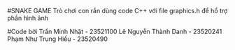 #SNAKE GAME
Trò chơi con rắn dùng code C++ với file graphics.h để hổ trợ phần hình ảnh

#Code bởi
Trần Minh Nhật - 23521100
Lê Nguyễn Thành Danh - 23520241
Phạm Như Trung Hiếu - 23520490
